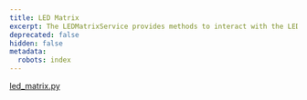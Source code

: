 ```yaml
---
title: LED Matrix
excerpt: The LEDMatrixService provides methods to interact with the LED matrix.
deprecated: false
hidden: false
metadata:
  robots: index
---
```

[led\_matrix.py](https://github.com/kscalelabs/kos/blob/master/kos-py/pykos/services/led_matrix.py)